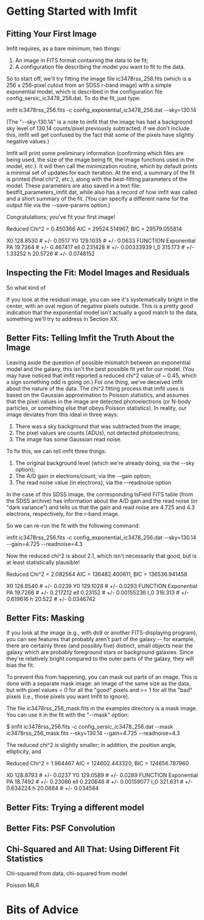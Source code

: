 # Getting Started with Imfit


## Fitting Your First Image

Imfit requires, as a bare minimum, two things:
1. An image in FITS format containing the data to be fit;
2. A configuration file describing the model you want to fit to the data.

So to start off, we'll try fitting the image file ic3478rss_256.fits (which is a
256 x 256-pixel cutout from an SDSS r-band image) with a simple exponential
model, which is described in the configuration file config_sersic_ic3478_256.dat.
To do the fit, just type:

imfit ic3478rss_256.fits -c config_exponential_ic3478_256.dat --sky=130.14

(The "--sky-130.14" is a note to imfit that the image has had a background sky
level of 130.14 counts/pixel previously subtracted; if we don't include this,
imfit will get confused by the fact that some of the pixels have slightly negative
values.)

Imfit will print some preliminary information (confirming which files are being
used, the size of the image being fit, the image functions used in the model, etc.).
It will then call the minimization routine, which by default prints a minimal set
of updates for each iteration. At the end, a summary of the fit is printed
(final chi^2, etc.), along with the best-fitting parameters of the model.
These parameters are also saved in a text file: bestfit_parameters_imfit.dat,
while also has a record of how imfit was called and a short summary of the fit.
(You can specify a different name for the output file via the --save-params option.)

Congratulations; you've fit your first image!


Reduced Chi^2 = 0.450366
AIC = 29524.514967, BIC = 29579.055814

X0		128.8530 # +/- 0.0517
Y0		129.1035 # +/- 0.0633
FUNCTION Exponential
PA		19.7364 # +/- 0.467417
ell		0.231428 # +/- 0.00333939
I_0		315.173 # +/- 1.33252
h		20.5726 # +/- 0.0748152


## Inspecting the Fit: Model Images and Residuals

So what kind of 


If you look at the residual image, you can see it's systematically bright in the
center, with an oval region of negative pixels outside. This is a pretty good indication
that the exponential model isn't actually a good match to the data, something we'll
try to address in Section XX.


## Better Fits: Telling Imfit the Truth About the Image

Leaving aside the question of possible mismatch between an exponential model and the
galaxy, this isn't the best possible fit yet for our model.  (You may have noticed
that imfit reported a reduced chi^2 value of ~ 0.45, which a sign
something odd is going on.) For one thing, we've deceived imfit
about the nature of the data. The chi^2 fitting process that imfit uses
is based on the Gaussian approximation to Poisson statistics, and
assumes that the pixel values in the image are detected photoelectrons
(or N-body particles, or something else that obeys Poisson statistics).
In reality, our image deviates from this ideal in three ways:
1. There was a sky background that was subtracted from the image;
2. The pixel values are counts (ADUs), not detected photoelectrons;
3. The image has some Gaussian read noise.

To fix this, we can tell imfit three things:
1. The original background level (which we're already doing, via the --sky option);
2. The A/D gain in electrons/count, via the --gain option;
3. The read noise value (in electrons), via the --readnoise option

In the case of this SDSS image, the corresponding tsField FITS table (from the SDSS
archive) has information about the A/D gain and the read noise (or "dark variance")
and tells us that the gain and read noise are 4.725 and 4.3 electrons, respectively,
for the r-band image.

So we can re-run the fit with the following command:

imfit ic3478rss_256.fits -c config_exponential_ic3478_256.dat --sky=130.14 --gain=4.725 --readnoise=4.3

Now the reduced chi^2 is about 2.1, which isn't necessarily that good, but is at
least statistically plausible!

Reduced Chi^2 = 2.082564
AIC = 136482.400611, BIC = 136536.941458

X0		128.8540 # +/- 0.0239
Y0		129.1028 # +/- 0.0293
FUNCTION Exponential
PA		19.7266 # +/- 0.217212
ell		0.23152 # +/- 0.00155236
I_0		316.313 # +/- 0.619616
h		 20.522 # +/- 0.0346742



## Better Fits: Masking

If you look at the image (e.g., with ds9 or another FITS-displaying
program), you can see features that probably aren't part of the galaxy
-- for example, there are certainly three (and possibly five) distinct,
small objects near the galaxy which are probably foreground stars or
background galaxies. Since they're relatively bright compared to the
outer parts of the galaxy, they will bias the fit.

To prevent this from happening, you can mask out parts of an image. This is
done with a separate mask image: an image of the same size as the data, but with
pixel values = 0 for all the "good" pixels and >= 1 for all the "bad" pixels
(i.e., those pixels you want Imfit to ignore).

The file ic3478rss_256_mask.fits in the examples directory is a mask image. You can
use it in the fit with the "--mask" option:

$ imfit ic3478rss_256.fits -c config_sersic_ic3478_256.dat --mask ic3478rss_256_mask.fits --sky=130.14 --gain=4.725 --readnoise=4.3

The reduced chi^2 is slightly smaller; in addition, the position angle, ellipticity, and

Reduced Chi^2 = 1.964467
AIC = 124602.443320, BIC = 124656.787960

X0		128.8793 # +/- 0.0237
Y0		129.0589 # +/- 0.0289
FUNCTION Exponential
PA		18.7492 # +/- 0.23086
ell		0.220646 # +/- 0.00159077
I_0		321.631 # +/- 0.634224
h		20.0684 # +/- 0.034584


## Better Fits: Trying a different model



 

## Better Fits: PSF Convolution



## Chi-Squared and All That: Using Different Fit Statistics

Chi-squared from data, chi-squared from model

Poisson MLR


# Bits of Advice
